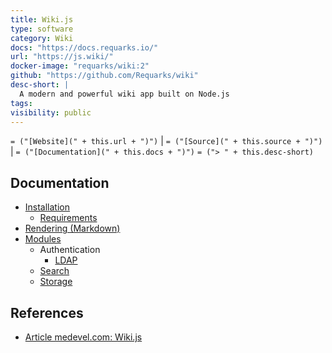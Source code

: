 ```yaml
---
title: Wiki.js
type: software
category: Wiki
docs: "https://docs.requarks.io/"
url: "https://js.wiki/"
docker-image: "requarks/wiki:2"
github: "https://github.com/Requarks/wiki"
desc-short: |
  A modern and powerful wiki app built on Node.js
tags:
visibility: public
---
```

`= ("[Website](" + this.url + ")")` |  `= ("[Source](" + this.source + ")")` | `= ("[Documentation](" + this.docs + ")")`
`= ("> " + this.desc-short)`

## Documentation
- [Installation](https://docs.requarks.io/install)
  - [Requirements](https://docs.requarks.io/install/requirements)
- [Rendering (Markdown)](https://docs.requarks.io/en/rendering)
- [Modules](https://js.wiki/modules)
  - Authentication
    - [LDAP](https://docs.requarks.io/auth/ldap)
  - [Search](https://docs.requarks.io/en/search)
  - [Storage](https://docs.requarks.io/dev/storage)


## References
- [Article medevel.com: Wiki.js](https://medevel.com/wikijs/)